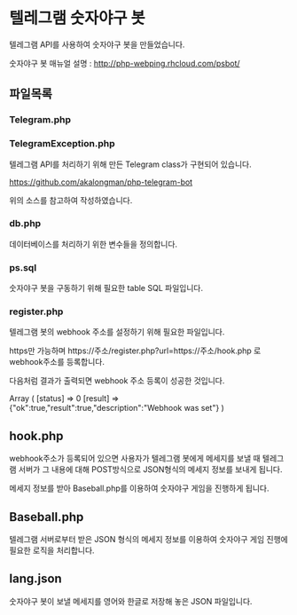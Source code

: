 # 텔레그램 숫자야구 봇

텔레그램 API를 사용하여 숫자야구 봇을 만들었습니다.

숫자야구 봇 매뉴얼 설명 : http://php-webping.rhcloud.com/psbot/

## 파일목록

### Telegram.php
### TelegramException.php

텔레그램 API를 처리하기 위해 만든 Telegram class가 구현되어 있습니다.

https://github.com/akalongman/php-telegram-bot

위의 소스를 참고하여 작성하였습니다.

### db.php

데이터베이스를 처리하기 위한 변수들을 정의합니다.

### ps.sql

숫자야구 봇을 구동하기 위해 필요한 table SQL 파일입니다.

### register.php

텔레그램 봇의 webhook 주소를 설정하기 위해 필요한 파일입니다.

https만 가능하며 https://주소/register.php?url=https://주소/hook.php 로 webhook주소를 등록합니다.

다음처럼 결과가 출력되면 webhook 주소 등록이 성공한 것입니다.

Array ( [status] => 0 [result] => {"ok":true,"result":true,"description":"Webhook was set"} )

## hook.php
webhook주소가 등록되어 있으면 사용자가 텔레그램 봇에게 메세지를 보낼 때 텔레그램 서버가 그 내용에 대해 POST방식으로 JSON형식의 메세지 정보를 보내게 됩니다.

메세지 정보를 받아 Baseball.php를 이용하여 숫자야구 게임을 진행하게 됩니다.

## Baseball.php
텔레그램 서버로부터 받은 JSON 형식의 메세지 정보를 이용하여 숫자야구 게임 진행에 필요한 로직을 처리합니다.

## lang.json
숫자야구 봇이 보낼 메세지를 영어와 한글로 저장해 놓은 JSON 파일입니다.
